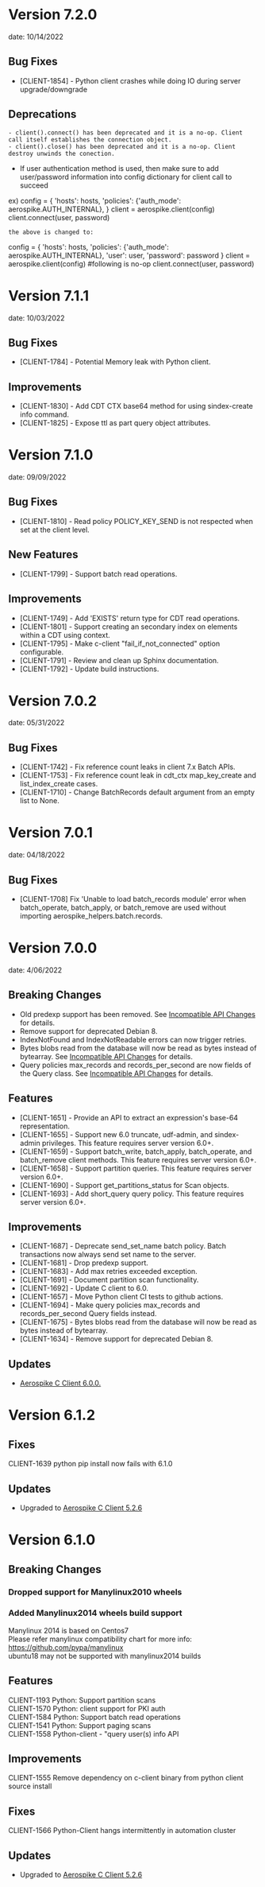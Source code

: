 # Version 7.2.0
date: 10/14/2022

## Bug Fixes

   - [CLIENT-1854] - Python client crashes while doing IO during server upgrade/downgrade

## Deprecations​

    - client().connect() has been deprecated and it is a no-op. Client call itself establishes the connection object.
    - client().close() has been deprecated and it is a no-op. Client destroy unwinds the conection.
   - If user authentication method is used, then make sure to add user/password information into config dictionary for client call to succeed

ex) config = {
        'hosts': hosts,
        'policies': {'auth_mode': aerospike.AUTH_INTERNAL},
    }
    client = aerospike.client(config)
    client.connect(user, password)

    the above is changed to:

config = {
        'hosts': hosts,
        'policies': {'auth_mode': aerospike.AUTH_INTERNAL},
        'user': user,
        'password': password
    }
    client = aerospike.client(config)
    #following is no-op
    client.connect(user, password)


# Version 7.1.1
date: 10/03/2022

## Bug Fixes

   - [CLIENT-1784] - Potential Memory leak with Python client.

## Improvements

   - [CLIENT-1830] - Add CDT CTX base64 method for using sindex-create info command.
   - [CLIENT-1825] - Expose ttl as part query object attributes.
  
# Version  7.1.0
date: 09/09/2022

## Bug Fixes

   - [CLIENT-1810] - Read policy POLICY_KEY_SEND is not respected when set at the client level.

## New Features

   - [CLIENT-1799] - Support batch read operations.

## Improvements

  - [CLIENT-1749] - Add 'EXISTS' return type for CDT read operations.
  - [CLIENT-1801] - Support creating an secondary index on elements within a CDT using context.
  - [CLIENT-1795] - Make c-client "fail_if_not_connected" option configurable.
  - [CLIENT-1791] - Review and clean up Sphinx documentation.
  - [CLIENT-1792] - Update build instructions.

# Version 7.0.2
date: 05/31/2022

## Bug Fixes

   - [CLIENT-1742] - Fix reference count leaks in client 7.x Batch APIs.
   - [CLIENT-1753] - Fix reference count leak in cdt_ctx map_key_create and list_index_create cases.
   - [CLIENT-1710] - Change BatchRecords default argument from an empty list to None.
   
# Version 7.0.1
date: 04/18/2022

## Bug Fixes

   - [CLIENT-1708] Fix 'Unable to load batch_records module' error when batch_operate, batch_apply, or batch_remove are used without importing aerospike_helpers.batch.records.

# Version 7.0.0
date: 4/06/2022

## Breaking Changes

   - Old predexp support has been removed. See [Incompatible API Changes](https://developer.aerospike.com/client/python/usage/incompatible#version-700) for details.
   - Remove support for deprecated Debian 8.
   - IndexNotFound and IndexNotReadable errors can now trigger retries.
   - Bytes blobs read from the database will now be read as bytes instead of bytearray. See [Incompatible API Changes](https://developer.aerospike.com/client/python/usage/incompatible#version-700) for details.
   - Query policies max_records and records_per_second are now fields of the Query class. See [Incompatible API Changes](https://developer.aerospike.com/client/python/usage/incompatible#version-700) for details.

## Features

   - [CLIENT-1651] - Provide an API to extract an expression's base-64 representation.
   - [CLIENT-1655] - Support new 6.0 truncate, udf-admin, and sindex-admin privileges. This feature requires server version 6.0+.
   - [CLIENT-1659] - Support batch_write, batch_apply, batch_operate, and batch_remove client methods. This feature requires server version 6.0+.
   - [CLIENT-1658] - Support partition queries. This feature requires server version 6.0+.
   - [CLIENT-1690] - Support get_partitions_status for Scan objects.
   - [CLIENT-1693] - Add short_query query policy. This feature requires server version 6.0+.

## Improvements

   - [CLIENT-1687] - Deprecate send_set_name batch policy. Batch transactions now always send set name to the server.
   - [CLIENT-1681] - Drop predexp support.
   - [CLIENT-1683] - Add max retries exceeded exception.
   - [CLIENT-1691] - Document partition scan functionality.
   - [CLIENT-1692] - Update C client to 6.0.
   - [CLIENT-1657] - Move Python client CI tests to github actions.
   - [CLIENT-1694] - Make query policies max_records and records_per_second Query fields instead.
   - [CLIENT-1675] - Bytes blobs read from the database will now be read as bytes instead of bytearray.
   - [CLIENT-1634] - Remove support for deprecated Debian 8.

## Updates

   - [Aerospike C Client 6.0.0.](/download/client/c/notes.html#6.0.0)

# Version 6.1.2

## Fixes
CLIENT-1639 python pip install now fails with 6.1.0

## Updates
 * Upgraded to [Aerospike C Client 5.2.6](https://download.aerospike.com/download/client/c/notes.html#5.2.6)
 
# Version 6.1.0

## Breaking Changes

### Dropped support for Manylinux2010 wheels

### Added Manylinux2014 wheels build support
Manylinux 2014 is based on Centos7 \
Please refer manylinux compatibility chart for more info: https://github.com/pypa/manylinux \
ubuntu18 may not be supported with manylinux2014 builds

## Features
CLIENT-1193	Python: Support partition scans \
CLIENT-1570	Python: client support for PKI auth \
CLIENT-1584	Python: Support batch read operations \
CLIENT-1541	Python: Support paging scans \
CLIENT-1558	Python-client - "query user(s) info API

## Improvements
CLIENT-1555	Remove dependency on c-client binary from python client source install

## Fixes
CLIENT-1566 Python-Client hangs intermittently in automation cluster

## Updates
 * Upgraded to [Aerospike C Client 5.2.6](https://download.aerospike.com/download/client/c/notes.html#5.2.6)
